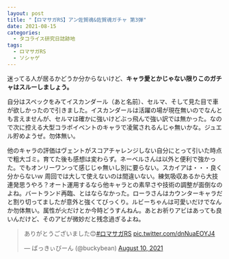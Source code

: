 ```yaml
---
layout: post
title: "【ロマサガRS】アン佐賀魂&佐賀魂ガチャ 第3弾"
date: 2021-08-15
categories:
  - タコライス研究日誌跡地
tags:
  - ロマサガRS
  - ソシャゲ
---
```


迷ってる人が居るかどうか分からないけど、**キャラ愛とかじゃない限りこのガチャはスルーしましょう。**

自分はスペックをみてイスカンダール（あと名前）、セルマ、そして見た目で車が欲しかったので引きました。イスカンダールは活躍の場が現在無いのでなんとも言えませんが、セルマは確かに強いけどぶっ飛んで強い訳では無かった。なので次に控える大型コラボイベントのキャラで凌駕されるんじゃ無いかな。ジュエル貯めようぜ。勿体無い。

他のキャラの評価はヴェントがスコアチャレンジしない自分にとって引いた時点で粗大ゴミ。育てた後も感想は変わらず。ネーベルさんは以外と便利で強かった。でもオンリーワンって感じじゃ無いし別に要らない。スカイアは・・・良く分からないｗ 周回では大して使えないのは間違いない。練気吸収あるから大技連発思うやろ？オート運用するなら他キャラとの素早さや技術の調整が面倒なのよね。バートランド再臨、とはならなかった。ローラさんはカウンターキャラだと割り切ってましたが意外と強くてびっくり。ルビーちゃんは可愛いだけでなんか勿体無い。属性が火だけとか今時どうすんねん。あとお祈りアビはあっても良いんだけど、そのアビが微妙だと残念過ぎるよね。

<blockquote class="twitter-tweet" data-theme="dark"><p lang="ja" dir="ltr">ありがとうございました😊<a href="https://twitter.com/hashtag/%E3%83%AD%E3%83%9E%E3%82%B5%E3%82%ACRS?src=hash&amp;ref_src=twsrc%5Etfw">#ロマサガRS</a> <a href="https://t.co/dnNuaEOYJ4">pic.twitter.com/dnNuaEOYJ4</a></p>&mdash; ばっきぃびーん (@buckybean) <a href="https://twitter.com/buckybean/status/1424935840543739905?ref_src=twsrc%5Etfw">August 10, 2021</a></blockquote> <script async src="https://platform.twitter.com/widgets.js" charset="utf-8"></script>
